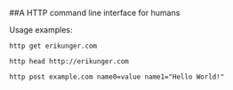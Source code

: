 ##A HTTP command line interface for humans

Usage examples:

	http get erikunger.com

	http head http://erikunger.com

	http post example.com name0=value name1="Hello World!"